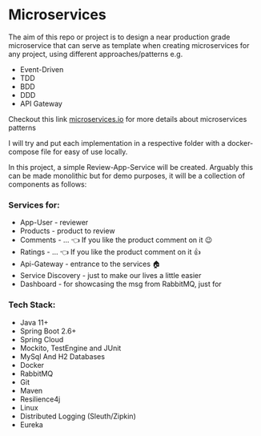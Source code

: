# Microservices
The aim of this repo or project is to design a near production grade microservice that can serve as 
template when creating microservices for any project, using different approaches/patterns e.g.
- Event-Driven
- TDD
- BDD
- DDD
- API Gateway

Checkout this link [microservices.io](https://microservices.io/index.html) for more details about microservices patterns

I will try and put each implementation in a respective folder with a docker-compose file for easy of 
use locally. 

In this project, a simple Review-App-Service will be created. Arguably this can be made monolithic but for demo purposes, it will be a collection of 
components as follows: 
### **Services for**:
- App-User - reviewer 
- Products - product to review
- Comments - ... :point_left: If you like the product comment on it :wink:
- Ratings - ... :point_left: If you like the product comment on it :+1:
- Api-Gateway - entrance to the services :house:
- Service Discovery - just to make our lives a little easier
- Dashboard - for showcasing the msg from RabbitMQ, just for 

### **Tech Stack**:
- Java 11+
- Spring Boot 2.6+
- Spring Cloud
- Mockito, TestEngine and JUnit
- MySql And H2 Databases
- Docker 
- RabbitMQ
- Git
- Maven
- Resilience4j
- Linux
- Distributed Logging (Sleuth/Zipkin)
- Eureka 

